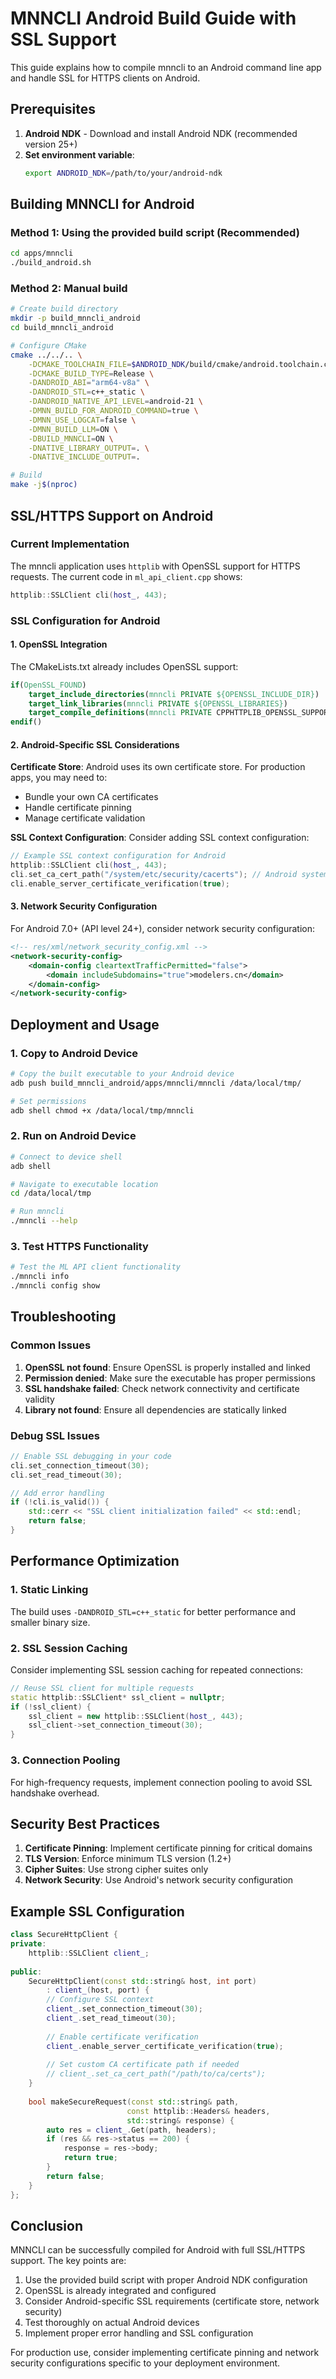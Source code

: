 # MNNCLI Android Build Guide with SSL Support

This guide explains how to compile mnncli to an Android command line app and handle SSL for HTTPS clients on Android.

## Prerequisites

1. **Android NDK** - Download and install Android NDK (recommended version 25+)
2. **Set environment variable**:
   ```bash
   export ANDROID_NDK=/path/to/your/android-ndk
   ```

## Building MNNCLI for Android

### Method 1: Using the provided build script (Recommended)

```bash
cd apps/mnncli
./build_android.sh
```

### Method 2: Manual build

```bash
# Create build directory
mkdir -p build_mnncli_android
cd build_mnncli_android

# Configure CMake
cmake ../../.. \
    -DCMAKE_TOOLCHAIN_FILE=$ANDROID_NDK/build/cmake/android.toolchain.cmake \
    -DCMAKE_BUILD_TYPE=Release \
    -DANDROID_ABI="arm64-v8a" \
    -DANDROID_STL=c++_static \
    -DANDROID_NATIVE_API_LEVEL=android-21 \
    -DMNN_BUILD_FOR_ANDROID_COMMAND=true \
    -DMNN_USE_LOGCAT=false \
    -DMNN_BUILD_LLM=ON \
    -DBUILD_MNNCLI=ON \
    -DNATIVE_LIBRARY_OUTPUT=. \
    -DNATIVE_INCLUDE_OUTPUT=.

# Build
make -j$(nproc)
```

## SSL/HTTPS Support on Android

### Current Implementation

The mnncli application uses `httplib` with OpenSSL support for HTTPS requests. The current code in `ml_api_client.cpp` shows:

```cpp
httplib::SSLClient cli(host_, 443);
```

### SSL Configuration for Android

#### 1. OpenSSL Integration

The CMakeLists.txt already includes OpenSSL support:
```cmake
if(OpenSSL_FOUND)
    target_include_directories(mnncli PRIVATE ${OPENSSL_INCLUDE_DIR})
    target_link_libraries(mnncli PRIVATE ${OPENSSL_LIBRARIES})
    target_compile_definitions(mnncli PRIVATE CPPHTTPLIB_OPENSSL_SUPPORT)
endif()
```

#### 2. Android-Specific SSL Considerations

**Certificate Store**: Android uses its own certificate store. For production apps, you may need to:
- Bundle your own CA certificates
- Handle certificate pinning
- Manage certificate validation

**SSL Context Configuration**: Consider adding SSL context configuration:

```cpp
// Example SSL context configuration for Android
httplib::SSLClient cli(host_, 443);
cli.set_ca_cert_path("/system/etc/security/cacerts"); // Android system CA store
cli.enable_server_certificate_verification(true);
```

#### 3. Network Security Configuration

For Android 7.0+ (API level 24+), consider network security configuration:

```xml
<!-- res/xml/network_security_config.xml -->
<network-security-config>
    <domain-config cleartextTrafficPermitted="false">
        <domain includeSubdomains="true">modelers.cn</domain>
    </domain-config>
</network-security-config>
```

## Deployment and Usage

### 1. Copy to Android Device

```bash
# Copy the built executable to your Android device
adb push build_mnncli_android/apps/mnncli/mnncli /data/local/tmp/

# Set permissions
adb shell chmod +x /data/local/tmp/mnncli
```

### 2. Run on Android Device

```bash
# Connect to device shell
adb shell

# Navigate to executable location
cd /data/local/tmp

# Run mnncli
./mnncli --help
```

### 3. Test HTTPS Functionality

```bash
# Test the ML API client functionality
./mnncli info
./mnncli config show
```

## Troubleshooting

### Common Issues

1. **OpenSSL not found**: Ensure OpenSSL is properly installed and linked
2. **Permission denied**: Make sure the executable has proper permissions
3. **SSL handshake failed**: Check network connectivity and certificate validity
4. **Library not found**: Ensure all dependencies are statically linked

### Debug SSL Issues

```cpp
// Enable SSL debugging in your code
cli.set_connection_timeout(30);
cli.set_read_timeout(30);

// Add error handling
if (!cli.is_valid()) {
    std::cerr << "SSL client initialization failed" << std::endl;
    return false;
}
```

## Performance Optimization

### 1. Static Linking
The build uses `-DANDROID_STL=c++_static` for better performance and smaller binary size.

### 2. SSL Session Caching
Consider implementing SSL session caching for repeated connections:

```cpp
// Reuse SSL client for multiple requests
static httplib::SSLClient* ssl_client = nullptr;
if (!ssl_client) {
    ssl_client = new httplib::SSLClient(host_, 443);
    ssl_client->set_connection_timeout(30);
}
```

### 3. Connection Pooling
For high-frequency requests, implement connection pooling to avoid SSL handshake overhead.

## Security Best Practices

1. **Certificate Pinning**: Implement certificate pinning for critical domains
2. **TLS Version**: Enforce minimum TLS version (1.2+)
3. **Cipher Suites**: Use strong cipher suites only
4. **Network Security**: Use Android's network security configuration

## Example SSL Configuration

```cpp
class SecureHttpClient {
private:
    httplib::SSLClient client_;
    
public:
    SecureHttpClient(const std::string& host, int port) 
        : client_(host, port) {
        // Configure SSL context
        client_.set_connection_timeout(30);
        client_.set_read_timeout(30);
        
        // Enable certificate verification
        client_.enable_server_certificate_verification(true);
        
        // Set custom CA certificate path if needed
        // client_.set_ca_cert_path("/path/to/ca/certs");
    }
    
    bool makeSecureRequest(const std::string& path, 
                          const httplib::Headers& headers,
                          std::string& response) {
        auto res = client_.Get(path, headers);
        if (res && res->status == 200) {
            response = res->body;
            return true;
        }
        return false;
    }
};
```

## Conclusion

MNNCLI can be successfully compiled for Android with full SSL/HTTPS support. The key points are:

1. Use the provided build script with proper Android NDK configuration
2. OpenSSL is already integrated and configured
3. Consider Android-specific SSL requirements (certificate store, network security)
4. Test thoroughly on actual Android devices
5. Implement proper error handling and SSL configuration

For production use, consider implementing certificate pinning and network security configurations specific to your deployment environment.
